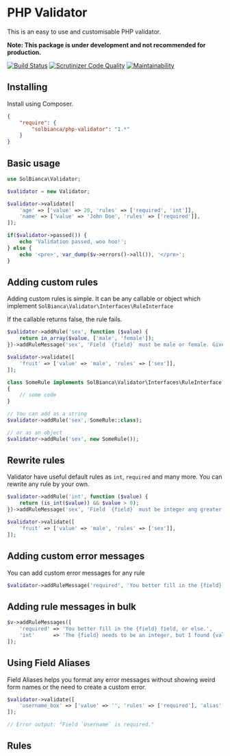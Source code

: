 # PHP Validator

This is an easy to use and customisable PHP validator.


**Note: This package is under development and not recommended for production.**

[![Build Status](https://travis-ci.org/solbianca/validator.svg?branch=master)](https://travis-ci.org/solbianca/validator)
[![Scrutinizer Code Quality](https://scrutinizer-ci.com/g/solbianca/validator/badges/quality-score.png?b=master)](https://scrutinizer-ci.com/g/solbianca/validator/?branch=master)
[![Maintainability](https://api.codeclimate.com/v1/badges/7c211c8845a63229e8cd/maintainability)](https://codeclimate.com/github/solbianca/validator/maintainability)

## Installing

Install using Composer.

```json
{
    "require": {
        "solbianca/php-validator": "1.*"
    }
}
```

## Basic usage

```php
use SolBianca\Validator;

$validator = new Validator;

$validator->validate([
    'age' => ['value' => 20, 'rules' => ['required', 'int']],
    'name' => ['value' => 'John Doe', 'rules' => ['required']],
]);

if($validator->passed()) {
    echo 'Validation passed, woo hoo!';
} else {
    echo '<pre>', var_dump($v->errors()->all()), '</pre>';
}
```

## Adding custom rules

Adding custom rules is simple. It can be any callable or object which implement `SolBianca\Validator\Interfaces\RuleInterface`

If the callable returns false, the rule fails.

```php
$validator->addRule('sex', function ($value) {
    return in_array($value, ['male', 'female']);
})->addRuleMessage('sex', 'Field `{field}` must be male or female. Given value `{value}`.');

$validator->validate([
    'fruit' => ['value' => 'male', 'rules' => ['sex']],
]);
```

```php
class SomeRule implements SolBianca\Validator\Interfaces\RuleInterface 
{
    // some code
}

// You can add as a string
$validator->addRule('sex', SomeRule::class);

// or as an object
$validator->addRule('sex', new SomeRule());
```

## Rewrite rules

Validator have useful default rules as `int`, `required`  and many more. You can rewrite any rule by your own.

```php
$validator->addRule('int', function ($value) {
    return (is_int($value)) && $value > 0);
})->addRuleMessage('sex', 'Field `{field}` must be integer ang greater than zero.');

$validator->validate([
    'fruit' => ['value' => 'male', 'rules' => ['sex']],
]);
```

## Adding custom error messages

You can add custom error messages for any rule

```php
$validator->addRuleMessage('required', 'You better fill in the {field} field, or else.');
```

## Adding rule messages in bulk

```php
$v->addRuleMessages([
    'required' => 'You better fill in the {field} field, or else.',
    'int'      => 'The {field} needs to be an integer, but I found {value}.',
]);
```

## Using Field Aliases

Field Aliases helps you format any error messages without showing weird form names or the need to create a custom error.

```php
$validator->validate([
    'username_box' => ['value' => '', 'rules' => ['required'], 'alias' => 'Username']
]);

// Error output: "Field `Username` is required."
```

## Rules

